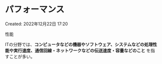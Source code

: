# パフォーマンス

Created: 2022年12月22日 17:20

性能

ITの分野では、**コンピュータなどの機器やソフトウェア、システムなどの処理性能や実行速度、通信回線・ネットワークなどの伝送速度・容量などのこと**
を指すことが多い。